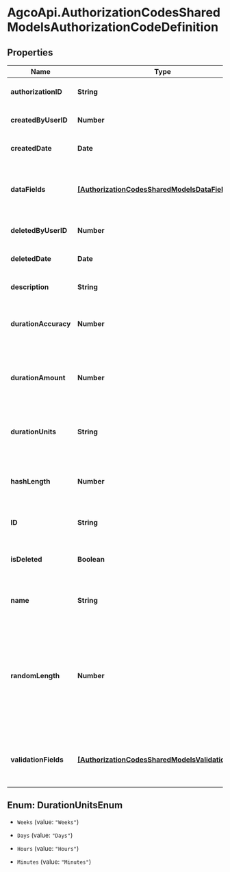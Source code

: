 # AgcoApi.AuthorizationCodesSharedModelsAuthorizationCodeDefinition

## Properties

Name | Type | Description | Notes
------------ | ------------- | ------------- | -------------
**authorizationID** | **String** | The value used for securing codes generated. | [optional] 
**createdByUserID** | **Number** | The ID of the user that created this definition. Read only. | [optional] 
**createdDate** | **Date** | A timestamp of when this definition was created. Read only. | [optional] 
**dataFields** | [**[AuthorizationCodesSharedModelsDataField]**](AuthorizationCodesSharedModelsDataField.md) | The defined fields to include in authorization codes generated from this definition. May not be updated. | [optional] 
**deletedByUserID** | **Number** | The ID of the user that deleted this definition. Read only. | [optional] 
**deletedDate** | **Date** | A timestamp of when this definition was deleted. Read only. | [optional] 
**description** | **String** | A description of this definition. May not be updated. | [optional] 
**durationAccuracy** | **Number** | The number of bits used for timestamp verification. Defaults to 5. May not be updated. | [optional] 
**durationAmount** | **Number** | The amount of duration for the specified duration unit used to calculate the Authorization Code. Defaults to 1. May not be updated. | [optional] 
**durationUnits** | **String** | The units of duration used to calculate the Authorization Code. Defaults to &#39;Days&#39;. May not be updated. | [optional] 
**hashLength** | **Number** | The bit length of the hash data which will be used for the authorization code. Defaults to 20. May not be updated. | [optional] 
**ID** | **String** | The ID of the authorization code definition. Read only. | [optional] 
**isDeleted** | **Boolean** | Indicates whether this definition is enabled. True if generating codes is disabled. | [optional] 
**name** | **String** | The name of the authorization code definition. May not be updated. | 
**randomLength** | **Number** | The bit length of random data which will be included in the authorization code.  This is necessary to allow creation of \&quot;identical\&quot; authorization codes containing the same timestamp. Defaults to 5. May not be updated. | [optional] 
**validationFields** | [**[AuthorizationCodesSharedModelsValidationField]**](AuthorizationCodesSharedModelsValidationField.md) | The defined fields to verify when reading authorization codes generated from this definition. May not be updated. | [optional] 



## Enum: DurationUnitsEnum


* `Weeks` (value: `"Weeks"`)

* `Days` (value: `"Days"`)

* `Hours` (value: `"Hours"`)

* `Minutes` (value: `"Minutes"`)




